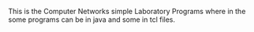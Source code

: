 This is the Computer Networks simple Laboratory Programs where in the some programs can be in java and some in tcl files.
